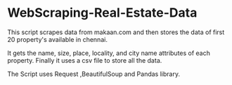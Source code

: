 # WebScraping-Real-Estate-Data

This script scrapes data from makaan.com and then stores the data of first 20 property's available in chennai.

It gets the name, size, place, locality, and city name attributes of each property.
Finally it uses a csv file to store all the data.

The Script uses Request ,BeautifulSoup and Pandas library.

